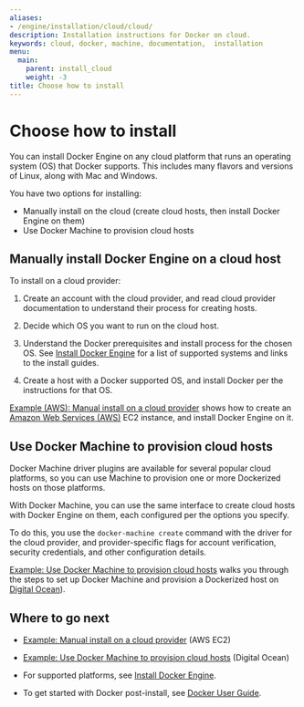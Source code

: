 ```yaml
---
aliases:
- /engine/installation/cloud/cloud/
description: Installation instructions for Docker on cloud.
keywords: cloud, docker, machine, documentation,  installation
menu:
  main:
    parent: install_cloud
    weight: -3
title: Choose how to install
---
```


# Choose how to install

You can install Docker Engine on any cloud platform that runs an operating system (OS) that Docker supports. This includes many flavors and versions of Linux, along with Mac and Windows.

You have two options for installing:

* Manually install on the cloud (create cloud hosts, then install Docker Engine on them)
* Use Docker Machine to provision cloud hosts

## Manually install Docker Engine on a cloud host

To install on a cloud provider:

1. Create an account with the cloud provider, and read cloud provider documentation to understand their process for creating hosts.

2. Decide which OS you want to run on the cloud host.

3. Understand the Docker prerequisites and install process for the chosen OS. See [Install Docker Engine](../index.md) for a list of supported systems and links to the install guides.

4. Create a host with a Docker supported OS, and install Docker per the instructions for that OS.

[Example (AWS): Manual install on a cloud provider](cloud-ex-aws.md) shows how to create an <a href="https://aws.amazon.com/" target="_blank"> Amazon Web Services (AWS)</a> EC2 instance, and install Docker Engine on it.


## Use Docker Machine to provision cloud hosts

Docker Machine driver plugins are available for several popular cloud platforms, so you can use Machine to provision one or more Dockerized hosts on those platforms.

With Docker Machine, you can use the same interface to create cloud hosts with Docker Engine on them, each configured per the options you specify.

To do this, you use the `docker-machine create` command with the driver for the cloud provider, and provider-specific flags for account verification, security credentials, and other configuration details.

[Example: Use Docker Machine to provision cloud hosts](cloud-ex-machine-ocean.md) walks you through the steps to set up Docker Machine and provision a Dockerized host on <a href="https://www.digitalocean.com/" target="_blank">Digital Ocean</a>).

## Where to go next
* [Example: Manual install on a cloud provider](cloud-ex-aws.md) (AWS EC2)

* [Example: Use Docker Machine to provision cloud hosts](cloud-ex-machine-ocean.md) (Digital Ocean)

* For supported platforms, see [Install Docker Engine](../index.md).

* To get started with Docker post-install, see [Docker User Guide](../../userguide/intro.md).